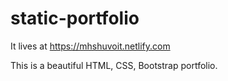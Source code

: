 # static-portfolio

It lives at https://mhshuvoit.netlify.com

This is a beautiful HTML, CSS, Bootstrap portfolio.
